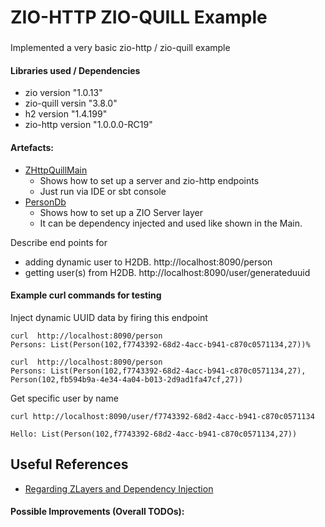 # ZIO-HTTP ZIO-QUILL Example 
###
Implemented a very basic zio-http / zio-quill example

#### Libraries used / Dependencies
* zio version "1.0.13"
* zio-quill versin "3.8.0"
* h2 version "1.4.199"
* zio-http version "1.0.0.0-RC19" 

#### Artefacts:
* [ZHttpQuillMain](https://github.com/sumawa/zhttp-quill/blob/master/src/main/scala/zhq/ZHttpQuillMain.scala)
  - Shows how to set up a server and zio-http endpoints
  - Just run via IDE or sbt console
* [PersonDb](https://github.com/sumawa/zhttp-quill/blob/master/src/main/scala/zhq/PersonDb.scala)
  - Shows how to set up a ZIO Server layer 
  - It can be dependency injected and used like shown in the Main.

Describe end points for 
* adding dynamic user to H2DB. http://localhost:8090/person
* getting user(s) from H2DB.   http://localhost:8090/user/generateduuid

#### Example curl commands for testing
Inject dynamic UUID data by firing this endpoint
```
curl  http://localhost:8090/person
Persons: List(Person(102,f7743392-68d2-4acc-b941-c870c0571134,27))%                                                                       

curl  http://localhost:8090/person
Persons: List(Person(102,f7743392-68d2-4acc-b941-c870c0571134,27), Person(102,fb594b9a-4e34-4a04-b013-2d9ad1fa47cf,27))
```
Get specific user by name
```
curl http://localhost:8090/user/f7743392-68d2-4acc-b941-c870c0571134

Hello: List(Person(102,f7743392-68d2-4acc-b941-c870c0571134,27))
```

## Useful References 
* [Regarding ZLayers and Dependency Injection](https://blog.rockthejvm.com/structuring-services-with-zio-zlayer/)

#### Possible Improvements (Overall TODOs):


        

